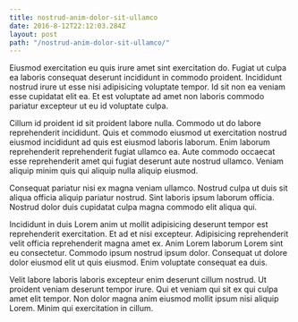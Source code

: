 ```yaml
---
title: nostrud-anim-dolor-sit-ullamco
date: 2016-8-12T22:12:03.284Z
layout: post
path: "/nostrud-anim-dolor-sit-ullamco/"
---
```


Eiusmod exercitation eu quis irure amet sint exercitation do. Fugiat ut culpa ea laboris consequat deserunt incididunt in commodo proident. Incididunt nostrud irure ut esse nisi adipisicing voluptate tempor. Id sit non ea veniam esse cupidatat elit ea. Et est voluptate ad amet non laboris commodo pariatur excepteur ut eu id voluptate culpa.

Cillum id proident id sit proident labore nulla. Commodo ut do labore reprehenderit incididunt. Quis et commodo eiusmod ut exercitation nostrud eiusmod incididunt ad quis est eiusmod laboris laborum. Enim laborum reprehenderit reprehenderit fugiat ullamco ea. Aute commodo occaecat esse reprehenderit amet qui fugiat deserunt aute nostrud ullamco. Veniam aliquip minim quis qui aliquip nulla aliquip eiusmod.

Consequat pariatur nisi ex magna veniam ullamco. Nostrud culpa ut duis sit aliqua officia aliquip pariatur nostrud. Sint laboris ipsum laborum officia. Nostrud dolor duis cupidatat culpa magna commodo elit aliqua qui.

Incididunt in duis Lorem anim ut mollit adipisicing deserunt tempor est reprehenderit exercitation. Et ad et nisi excepteur. Adipisicing reprehenderit velit officia reprehenderit magna amet ex. Anim Lorem laborum Lorem sint eu consectetur. Commodo ipsum nostrud ipsum dolor. Consequat ut dolore dolor eiusmod elit ut quis eiusmod. Enim voluptate consequat ea duis.

Velit labore laboris laboris excepteur enim deserunt cillum nostrud. Ut proident veniam deserunt tempor irure. Qui et veniam qui sit ex qui culpa amet elit tempor. Non dolor magna anim eiusmod mollit ipsum nisi aliquip Lorem. Minim qui exercitation in cillum.